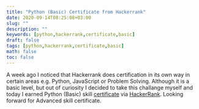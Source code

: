 ```yaml
---
title: "Python (Basic) Certificate from Hackerrank"
date: 2020-09-14T08:25:08+03:00
slug: ""
description: ""
keywords: [python,hackerrank,certificate,basic]
draft: false
tags: [python,hackerrank,certificate,basic]
math: false
toc: false
---
```

A week ago I noticed that Hackerrank does certification in its own way in certain areas e.g. Python, JavaScript or Problem Solving. Although it is a basic level, but out of curiosity I decided to take this challange myself and today I earned Python (Basic) skill [certificate](https://www.hackerrank.com/certificates/1ec556d74a6d) via [HackerRank](https://www.hackerrank.com). Looking forward for Advanced skill certificate.
